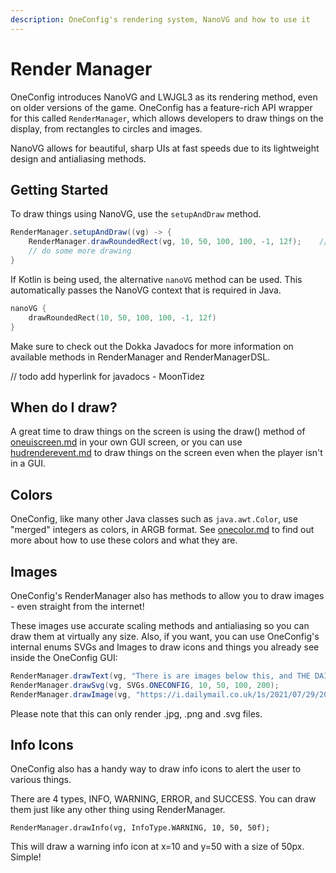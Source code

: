 ```yaml
---
description: OneConfig's rendering system, NanoVG and how to use it
---
```


# Render Manager

OneConfig introduces NanoVG and LWJGL3 as its rendering method, even on older versions of the game. OneConfig has a feature-rich API wrapper for this called `RenderManager`, which allows developers to draw things on the display, from rectangles to circles and images.

NanoVG allows for beautiful, sharp UIs at fast speeds due to its lightweight design and antialiasing methods.

## Getting Started

To draw things using NanoVG, use the `setupAndDraw` method.

```java
RenderManager.setupAndDraw((vg) -> {
    RenderManager.drawRoundedRect(vg, 10, 50, 100, 100, -1, 12f);    // draw a white rounded rectangle with corner radius 12 at x=10, y=50 with a width and height of 100
    // do some more drawing
}
```

If Kotlin is being used, the alternative `nanoVG` method can be used. This automatically passes the NanoVG context that is required in Java.

```kotlin
nanoVG {
    drawRoundedRect(10, 50, 100, 100, -1, 12f)
}
```

Make sure to check out the Dokka Javadocs for more information on available methods in RenderManager and RenderManagerDSL.

// todo add hyperlink for javadocs - MoonTidez

## When do I draw?

A great time to draw things on the screen is using the draw() method of [oneuiscreen.md](../../utils/oneuiscreen.md "mention") in your own GUI screen, or you can use [hudrenderevent.md](../../events/available-events/hudrenderevent.md "mention") to draw things on the screen even when the player isn't in a GUI.

## Colors

OneConfig, like many other Java classes such as `java.awt.Color`, use "merged" integers as colors, in ARGB format. See [onecolor.md](../../utils/onecolor.md "mention") to find out more about how to use these colors and what they are.

## Images

OneConfig's RenderManager also has methods to allow you to draw images - even straight from the internet!

These images use accurate scaling methods and antialiasing so you can draw them at virtually any size. Also, if you want, you can use OneConfig's internal enums SVGs and Images to draw icons and things you already see inside the OneConfig GUI:

```java
RenderManager.drawText(vg, "There is are images below this, and THE DAILY MAIL????", 10, 40, -1, 10, Fonts.REGULAR); // by the way, we go over font rendering in another page
RenderManager.drawSvg(vg, SVGs.ONECONFIG, 10, 50, 100, 200);
RenderManager.drawImage(vg, "https://i.dailymail.co.uk/1s/2021/07/29/20/46061771-0-image-a-349_1627585586527.jpg", 10, 50, 100, 200);
```

Please note that this can only render .jpg, .png and .svg files.

## Info Icons

OneConfig also has a handy way to draw info icons to alert the user to various things.

There are 4 types, INFO, WARNING, ERROR, and SUCCESS. You can draw them just like any other thing using RenderManager.

`RenderManager.drawInfo(vg, InfoType.WARNING, 10, 50, 50f);`

This will draw a warning info icon at x=10 and y=50 with a size of 50px. Simple!
